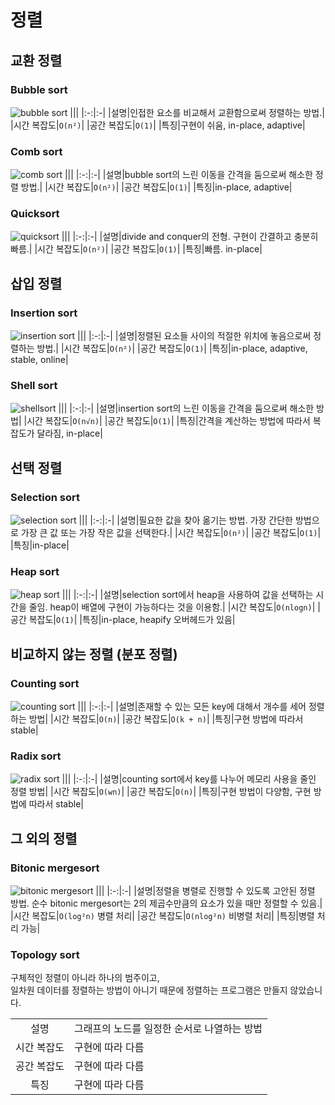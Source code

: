 # 정렬

## 교환 정렬

### Bubble sort

![bubble sort](https://raw.githubusercontent.com/codewear-study/plan-presentation/seki/cycle-10/running/presentation/seki-resources/sort-buble.gif)
|||
|:-:|:-|
|설명|인접한 요소를 비교해서 교환함으로써 정렬하는 방법.|
|시간 복잡도|`O(n²)`|
|공간 복잡도|`O(1)`|
|특징|구현이 쉬움, in-place, adaptive|

### Comb sort

![comb sort](https://raw.githubusercontent.com/codewear-study/plan-presentation/seki/cycle-10/running/presentation/seki-resources/sort-comb.gif)
|||
|:-:|:-|
|설명|bubble sort의 느린 이동을 간격을 둠으로써 해소한 정렬 방법.|
|시간 복잡도|`O(n²)`|
|공간 복잡도|`O(1)`|
|특징|in-place, adaptive|

### Quicksort

![quicksort](https://raw.githubusercontent.com/codewear-study/plan-presentation/seki/cycle-10/running/presentation/seki-resources/sort-quick.gif)
|||
|:-:|:-|
|설명|divide and conquer의 전형. 구현이 간결하고 충분히 빠름.|
|시간 복잡도|`O(n²)`|
|공간 복잡도|`O(1)`|
|특징|빠름. in-place|

## 삽입 정렬

### Insertion sort

![insertion sort](https://raw.githubusercontent.com/codewear-study/plan-presentation/seki/cycle-10/running/presentation/seki-resources/sort-insertion.gif)
|||
|:-:|:-|
|설명|정렬된 요소들 사이의 적절한 위치에 놓음으로써 정렬하는 방법.|
|시간 복잡도|`O(n²)`|
|공간 복잡도|`O(1)`|
|특징|in-place, adaptive, stable, online|

### Shell sort

![shellsort](https://raw.githubusercontent.com/codewear-study/plan-presentation/seki/cycle-10/running/presentation/seki-resources/sort-shell.gif)
|||
|:-:|:-|
|설명|insertion sort의 느린 이동을 간격을 둠으로써 해소한 방법|
|시간 복잡도|`O(n√n)`|
|공간 복잡도|`O(1)`|
|특징|간격을 계산하는 방법에 따라서 복잡도가 달라짐, in-place|

## 선택 정렬

### Selection sort

![selection sort](https://raw.githubusercontent.com/codewear-study/plan-presentation/seki/cycle-10/running/presentation/seki-resources/sort-selection.gif)
|||
|:-:|:-|
|설명|필요한 값을 찾아 옮기는 방법. 가장 간단한 방법으로 가장 큰 값 또는 가장 작은 값을 선택한다.|
|시간 복잡도|`O(n²)`|
|공간 복잡도|`O(1)`|
|특징|in-place|

### Heap sort

![heap sort](https://raw.githubusercontent.com/codewear-study/plan-presentation/seki/cycle-10/running/presentation/seki-resources/sort-heap.gif)
|||
|:-:|:-|
|설명|selection sort에서 heap을 사용하여 값을 선택하는 시간을 줄임. heap이 배열에 구현이 가능하다는 것을 이용함.|
|시간 복잡도|`O(nlogn)`|
|공간 복잡도|`O(1)`|
|특징|in-place, heapify 오버헤드가 있음|

## 비교하지 않는 정렬 (분포 정렬)

### Counting sort

![counting sort](https://raw.githubusercontent.com/codewear-study/plan-presentation/seki/cycle-10/running/presentation/seki-resources/sort-counting.gif)
|||
|:-:|:-|
|설명|존재할 수 있는 모든 key에 대해서 개수를 세어 정렬하는 방법|
|시간 복잡도|`O(n)`|
|공간 복잡도|`O(k + n)`|
|특징|구현 방법에 따라서 stable|

### Radix sort

![radix sort](https://raw.githubusercontent.com/codewear-study/plan-presentation/seki/cycle-10/running/presentation/seki-resources/sort-radix.gif)
|||
|:-:|:-|
|설명|counting sort에서 key를 나누어 메모리 사용을 줄인 정렬 방법|
|시간 복잡도|`O(wn)`|
|공간 복잡도|`O(n)`|
|특징|구현 방법이 다양함, 구현 방법에 따라서 stable|

## 그 외의 정렬

### Bitonic mergesort

![bitonic mergesort](https://raw.githubusercontent.com/codewear-study/plan-presentation/seki/cycle-10/running/presentation/seki-resources/sort-bitonic-merge.gif)
|||
|:-:|:-|
|설명|정렬을 병렬로 진행할 수 있도록 고안된 정렬 방법. 순수 bitonic mergesort는 2의 제곱수만큼의 요소가 있을 때만 정렬할 수 있음.|
|시간 복잡도|`O(log²n)` 병렬 처리|
|공간 복잡도|`O(nlog²n)` 비병렬 처리|
|특징|병렬 처리 가능|

### Topology sort

구체적인 정렬이 아니라 하나의 범주이고,\
일차원 데이터를 정렬하는 방법이 아니기 때문에 정렬하는 프로그램은 만들지 않았습니다.

|||
|:-:|:-|
|설명|그래프의 노드를 일정한 순서로 나열하는 방법|
|시간 복잡도|구현에 따라 다름|
|공간 복잡도|구현에 따라 다름|
|특징|구현에 따라 다름|
